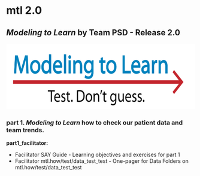 # mtl 2.0

## *Modeling to Learn* by Team PSD - Release 2.0

<img src = "https://github.com/lzim/teampsd/blob/master/resources/logos/mtl_testdontguess_sm.png"
     height = "175" width = "650">

### part 1. *Modeling to Learn* how to check our **patient data** and **team trends.**

**part1_facilitator:**

- Facilitator SAY Guide - Learning objectives and exercises for part 1
- Facilitator mtl.how/test/data_test_test - One-pager for Data Folders on mtl.how/test/data_test_test

